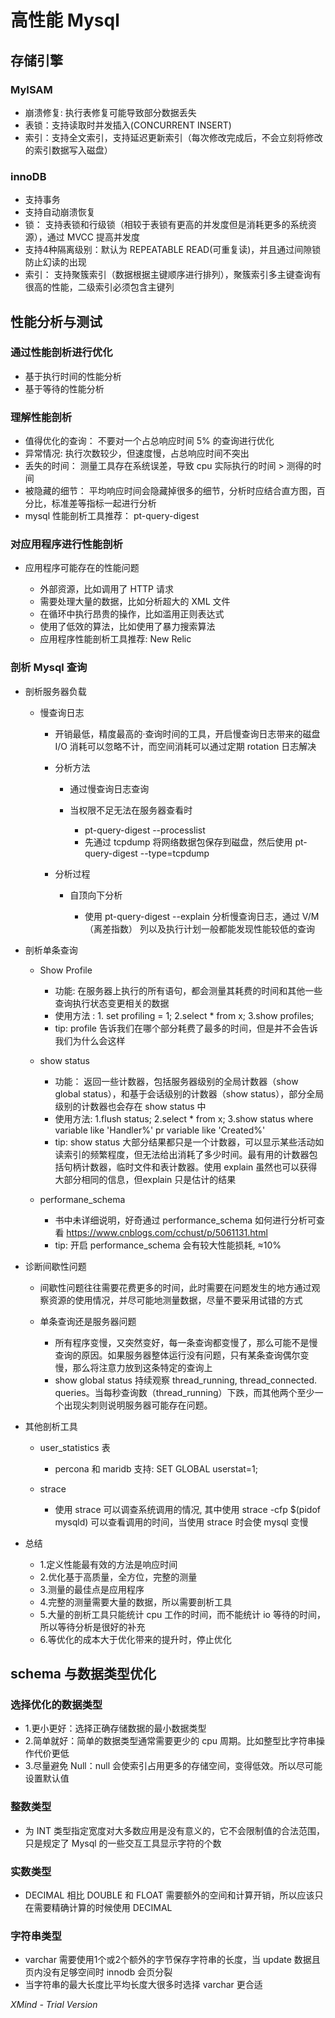 # 高性能 Mysql

## 存储引擎

### MyISAM

- 崩溃修复: 执行表修复可能导致部分数据丢失
- 表锁：支持读取时并发插入(CONCURRENT INSERT)
- 索引：支持全文索引，支持延迟更新索引（每次修改完成后，不会立刻将修改的索引数据写入磁盘）

### innoDB

- 支持事务
- 支持自动崩溃恢复
- 锁： 支持表锁和行级锁（相较于表锁有更高的并发度但是消耗更多的系统资源），通过 MVCC 提高并发度
- 支持4种隔离级别：默认为 REPEATABLE READ(可重复读)，并且通过间隙锁防止幻读的出现
- 索引： 支持聚簇索引（数据根据主键顺序进行排列），聚簇索引多主键查询有很高的性能，二级索引必须包含主键列

## 性能分析与测试

### 通过性能剖析进行优化

- 基于执行时间的性能分析
- 基于等待的性能分析

### 理解性能剖析

- 值得优化的查询： 不要对一个占总响应时间 5% 的查询进行优化
- 异常情况:  执行次数较少，但速度慢，占总响应时间不突出
- 丢失的时间： 测量工具存在系统误差，导致 cpu 实际执行的时间 > 测得的时间
- 被隐藏的细节： 平均响应时间会隐藏掉很多的细节，分析时应结合直方图，百分比，标准差等指标一起进行分析
- mysql 性能剖析工具推荐： pt-query-digest

### 对应用程序进行性能剖析

- 应用程序可能存在的性能问题

	- 外部资源，比如调用了 HTTP 请求
	- 需要处理大量的数据，比如分析超大的 XML 文件
	- 在循环中执行昂贵的操作，比如滥用正则表达式
	- 使用了低效的算法，比如使用了暴力搜索算法
	- 应用程序性能剖析工具推荐: New Relic

### 剖析 Mysql 查询

- 剖析服务器负载

	- 慢查询日志

		- 开销最低，精度最高的·查询时间的工具，开启慢查询日志带来的磁盘 I/O 消耗可以忽略不计，而空间消耗可以通过定期 rotation 日志解决
		- 分析方法

			- 通过慢查询日志查询
			- 当权限不足无法在服务器查看时

				- pt-query-digest --processlist
				- 先通过 tcpdump 将网络数据包保存到磁盘，然后使用 pt-query-digest --type=tcpdump

		- 分析过程

			- 自顶向下分析

				- 使用 pt-query-digest --explain 分析慢查询日志，通过 V/M（离差指数） 列以及执行计划一般都能发现性能较低的查询

- 剖析单条查询

	- Show Profile

		- 功能: 在服务器上执行的所有语句，都会测量其耗费的时间和其他一些查询执行状态变更相关的数据
		- 使用方法 : 1. set profiling = 1; 2.select * from x;  3.show profiles; 
		- tip: profile 告诉我们在哪个部分耗费了最多的时间，但是并不会告诉我们为什么会这样

	- show status

		- 功能： 返回一些计数器，包括服务器级别的全局计数器（show global status），和基于会话级别的计数器（show status），部分全局级别的计数器也会存在 show status 中
		- 使用方法: 1.flush status; 2.select * from x; 3.show status where variable like 'Handler%' pr variable like 'Created%'
		- tip: show status 大部分结果都只是一个计数器，可以显示某些活动如读索引的频繁程度，但无法给出消耗了多少时间。最有用的计数器包括句柄计数器，临时文件和表计数器。使用 explain 虽然也可以获得大部分相同的信息，但explain 只是估计的结果

	- performane_schema

		- 书中未详细说明，好奇通过 performance_schema 如何进行分析可查看 https://www.cnblogs.com/cchust/p/5061131.html
		- tip: 开启 performance_schema 会有较大性能损耗, ≈10%

- 诊断间歇性问题

	- 间歇性问题往往需要花费更多的时间，此时需要在问题发生的地方通过观察资源的使用情况，并尽可能地测量数据，尽量不要采用试错的方式
	- 单条查询还是服务器问题

		- 所有程序变慢，又突然变好，每一条查询都变慢了，那么可能不是慢查询的原因。如果服务器整体运行没有问题，只有某条查询偶尔变慢，那么将注意力放到这条特定的查询上
		- show global status 持续观察 thread_running, thread_connected. queries。当每秒查询数（thread_running）下跌，而其他两个至少一个出现尖刺则说明服务器可能存在问题。

- 其他剖析工具

	- user_statistics 表

		- percona 和 maridb 支持: SET GLOBAL userstat=1;

	- strace

		- 使用 strace 可以调查系统调用的情况, 其中使用 strace -cfp $(pidof mysqld) 可以查看调用的时间，当使用 strace 时会使 mysql 变慢

- 总结

	- 1.定义性能最有效的方法是响应时间
	- 2.优化基于高质量，全方位，完整的测量
	- 3.测量的最佳点是应用程序
	- 4.完整的测量需要大量的数据，所以需要剖析工具
	- 5.大量的剖析工具只能统计 cpu 工作的时间，而不能统计 io 等待的时间，所以等待分析是很好的补充
	- 6.等优化的成本大于优化带来的提升时，停止优化

## schema 与数据类型优化

### 选择优化的数据类型

- 1.更小更好：选择正确存储数据的最小数据类型
- 2.简单就好：简单的数据类型通常需要更少的 cpu 周期。比如整型比字符串操作代价更低
- 3.尽量避免 Null：null 会使索引占用更多的存储空间，变得低效。所以尽可能设置默认值

### 整数类型

- 为 INT 类型指定宽度对大多数应用是没有意义的，它不会限制值的合法范围，只是规定了 Mysql 的一些交互工具显示字符的个数

### 实数类型

- DECIMAL 相比 DOUBLE 和 FLOAT 需要额外的空间和计算开销，所以应该只在需要精确计算的时候使用 DECIMAL

### 字符串类型

- varchar 需要使用1个或2个额外的字节保存字符串的长度，当 update 数据且页内没有足够空间时 innodb 会页分裂 
- 当字符串的最大长度比平均长度大很多时选择 varchar 更合适

*XMind - Trial Version*